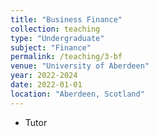 ```yaml
---
title: "Business Finance"
collection: teaching
type: "Undergraduate"
subject: "Finance"
permalink: /teaching/3-bf
venue: "University of Aberdeen"
year: 2022-2024
date: 2022-01-01
location: "Aberdeen, Scotland"
---
```

* Tutor

